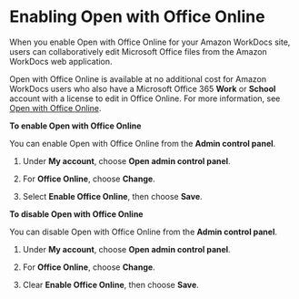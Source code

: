 # Enabling Open with Office Online<a name="enable-office-online"></a>

When you enable Open with Office Online for your Amazon WorkDocs site, users can collaboratively edit Microsoft Office files from the Amazon WorkDocs web application\. 

Open with Office Online is available at no additional cost for Amazon WorkDocs users who also have a Microsoft Office 365 **Work** or **School** account with a license to edit in Office Online\. For more information, see [Open with Office Online](http://docs.aws.amazon.com/workdocs/latest/userguide/office-online.html)\.

**To enable Open with Office Online**

You can enable Open with Office Online from the **Admin control panel**\.

1. Under **My account**, choose **Open admin control panel**\.

1. For **Office Online**, choose **Change**\.

1. Select **Enable Office Online**, then choose **Save**\. 

**To disable Open with Office Online**

You can disable Open with Office Online from the **Admin control panel**\.

1. Under **My account**, choose **Open admin control panel**\.

1. For **Office Online**, choose **Change**\.

1. Clear **Enable Office Online**, then choose **Save**\.
